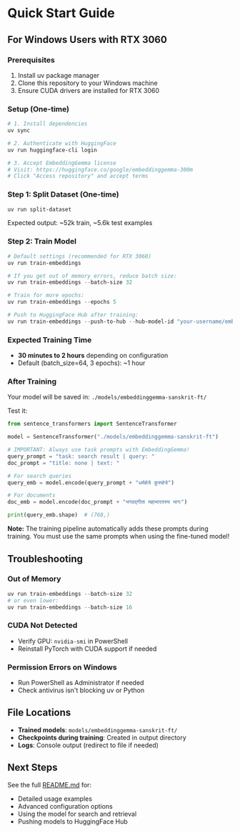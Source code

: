# Quick Start Guide

## For Windows Users with RTX 3060

### Prerequisites
1. Install uv package manager
2. Clone this repository to your Windows machine
3. Ensure CUDA drivers are installed for RTX 3060

### Setup (One-time)

```powershell
# 1. Install dependencies
uv sync

# 2. Authenticate with HuggingFace
uv run huggingface-cli login

# 3. Accept EmbeddingGemma license
# Visit: https://huggingface.co/google/embeddinggemma-300m
# Click "Access repository" and accept terms
```

### Step 1: Split Dataset (One-time)

```powershell
uv run split-dataset
```

Expected output: ~52k train, ~5.6k test examples

### Step 2: Train Model

```powershell
# Default settings (recommended for RTX 3060)
uv run train-embeddings

# If you get out of memory errors, reduce batch size:
uv run train-embeddings --batch-size 32

# Train for more epochs:
uv run train-embeddings --epochs 5

# Push to HuggingFace Hub after training:
uv run train-embeddings --push-to-hub --hub-model-id "your-username/embeddinggemma-sanskrit"
```

### Expected Training Time
- **30 minutes to 2 hours** depending on configuration
- Default (batch_size=64, 3 epochs): ~1 hour

### After Training

Your model will be saved in: `./models/embeddinggemma-sanskrit-ft/`

Test it:

```python
from sentence_transformers import SentenceTransformer

model = SentenceTransformer("./models/embeddinggemma-sanskrit-ft")

# IMPORTANT: Always use task prompts with EmbeddingGemma!
query_prompt = "task: search result | query: "
doc_prompt = "title: none | text: "

# For search queries
query_emb = model.encode(query_prompt + "धर्मक्षेत्रे कुरुक्षेत्रे")

# For documents
doc_emb = model.encode(doc_prompt + "भगवद्गीता महाभारतस्य भागः")

print(query_emb.shape)  # (768,)
```

**Note:** The training pipeline automatically adds these prompts during training. You must use the same prompts when using the fine-tuned model!

## Troubleshooting

### Out of Memory
```powershell
uv run train-embeddings --batch-size 32
# or even lower:
uv run train-embeddings --batch-size 16
```

### CUDA Not Detected
- Verify GPU: `nvidia-smi` in PowerShell
- Reinstall PyTorch with CUDA support if needed

### Permission Errors on Windows
- Run PowerShell as Administrator if needed
- Check antivirus isn't blocking uv or Python

## File Locations

- **Trained models**: `models/embeddinggemma-sanskrit-ft/`
- **Checkpoints during training**: Created in output directory
- **Logs**: Console output (redirect to file if needed)

## Next Steps

See the full [README.md](README.md) for:
- Detailed usage examples
- Advanced configuration options
- Using the model for search and retrieval
- Pushing models to HuggingFace Hub

